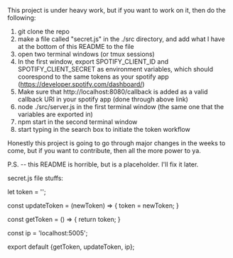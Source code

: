 This project is under heavy work, but if you want to work on it, then do the following:

1. git clone the repo
2. make a file called "secret.js" in the ./src directory, and add what I have at the bottom of this README to the file
3. open two terminal windows (or tmux sessions)
4. In the first window, export SPOTIFY_CLIENT_ID and SPOTIFY_CLIENT_SECRET as environment variables, which should coorespond to the same tokens as your spotify app (https://developer.spotify.com/dashboard/)
5. Make sure that http://localhost:8080/callback is added as a valid callback URI in your spotify app (done through above link)
6. node ./src/server.js in the first terminal window (the same one that the variables are exported in)
7. npm start in the second terminal window
8. start typing in the search box to initiate the token workflow

Honestly this project is going to go through major changes in the weeks to come, but if you want to contribute, then all the more power to ya.

P.S. -- this README is horrible, but is a placeholder. I'll fix it later.


secret.js file stuffs:

let token = '';

const updateToken = (newToken) => {
    token = newToken;
}

const getToken = () => {
    return token;
}

const ip = 'localhost:5005';

export default {getToken, updateToken, ip};